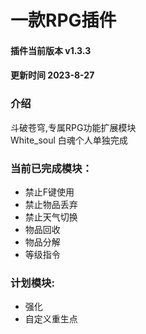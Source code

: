 # 一款RPG插件
#### 插件当前版本 v1.3.3
#### 更新时间 2023-8-27
### 介绍
  斗破苍穹,专属RPG功能扩展模块\
  White_soul 白魂个人单独完成
### 当前已完成模块：
  - 禁止F键使用
  -  禁止物品丢弃
  - 禁止天气切换
  - 物品回收
  - 物品分解
  - 等级指令 
### 计划模块:
 - 强化
 - 自定义重生点
